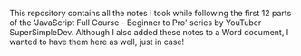 This repository contains all the notes I took while following the first 12 parts of the 'JavaScript Full Course - Beginner to Pro' series by YouTuber SuperSimpleDev. 
Although I also added these notes to a Word document, I wanted to have them here as well, just in case!
